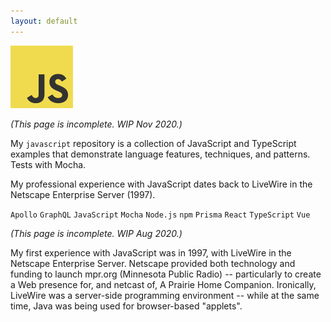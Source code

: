 ```yaml
---
layout: default
---
```


![JavaScript](../img/small-logo-100px-javascript.png)

_(This page is incomplete. WIP Nov 2020.)_

My `javascript` repository is a collection of JavaScript and TypeScript examples that demonstrate language features, techniques, and patterns. Tests with Mocha.
                              
My professional experience with JavaScript dates back to LiveWire in the Netscape Enterprise Server (1997).
                              
`Apollo` `GraphQL` `JavaScript` `Mocha` `Node.js` `npm` `Prisma` `React` `TypeScript` `Vue`


_(This page is incomplete. WIP Aug 2020.)_

My first experience with JavaScript was in 1997, with LiveWire in the Netscape Enterprise Server. Netscape provided both technology and funding to launch mpr.org (Minnesota Public Radio) -- particularly to create a Web presence for, and netcast of, A Prairie Home Companion. Ironically, LiveWire was a server-side programming environment -- while at the same time, Java was being used for browser-based "applets".


